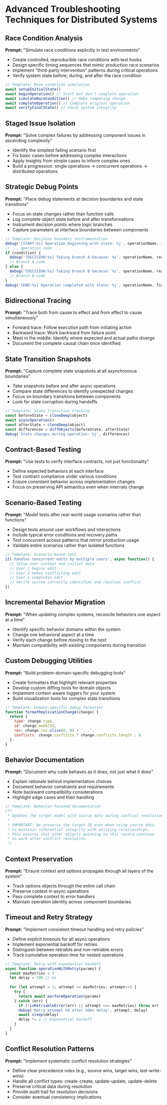 # Advanced Troubleshooting Techniques for Distributed Systems

## Race Condition Analysis

**Prompt:** "Simulate race conditions explicitly in test environments"

- Create controlled, reproducible race conditions with test hooks
- Design specific timing sequences that mimic production race scenarios
- Implement "third-party intervention" patterns during critical operations
- Verify system state before, during, and after the race condition

```javascript
// Template: Race condition simulation
await setupInitialState()
await beginOperation() // Start but don't complete operation
await simulateRaceCondition() // Make competing change
await completeOperation() // Complete original operation
await verifyFinalState() // Check system integrity
```

## Staged Issue Isolation

**Prompt:** "Solve complex failures by addressing component issues in ascending complexity"

- Identify the simplest failing scenario first
- Fix basic cases before addressing complex interactions
- Apply insights from simple cases to inform complex ones
- Build a progression: single operations → concurrent operations → distributed operations

## Strategic Debug Points

**Prompt:** "Place debug statements at decision boundaries and state transitions"

- Focus on state changes rather than function calls
- Log complete object state before and after transformations
- Instrument decision points where logic branches
- Capture parameters at interface boundaries between components

```javascript
// Template: Decision boundary instrumentation
debug('[START:%s] Operation beginning with state: %j', operationName, initialState)
// ... operation code ...
if (condition) {
  debug('[DECISION:%s] Taking branch A because: %s', operationName, reason)
  // Branch A code
} else {
  debug('[DECISION:%s] Taking branch B because: %s', operationName, reason)
  // Branch B code
}
debug('[END:%s] Operation completed with state: %j', operationName, finalState)
```

## Bidirectional Tracing

**Prompt:** "Trace both from cause to effect and from effect to cause simultaneously"

- Forward trace: Follow execution path from initiating action
- Backward trace: Work backward from failure point
- Meet in the middle: Identify where expected and actual paths diverge
- Document the complete causal chain once identified

## State Transition Snapshots

**Prompt:** "Capture complete state snapshots at all asynchronous boundaries"

- Take snapshots before and after async operations
- Compare state differences to identify unexpected changes
- Focus on boundary transitions between components
- Look for state corruption during handoffs

```javascript
// Template: State transition tracking
const beforeState = cloneDeep(object)
await asyncOperation()
const afterState = cloneDeep(object)
const differences = diffObjects(beforeState, afterState)
debug('State changes during operation: %j', differences)
```

## Contract-Based Testing

**Prompt:** "Use tests to verify interface contracts, not just functionality"

- Define expected behaviors at each interface
- Test contract compliance under various conditions
- Ensure consistent behavior across implementation changes
- Focus on preserving API semantics even when internals change

## Scenario-Based Testing

**Prompt:** "Model tests after real-world usage scenarios rather than functions"

- Design tests around user workflows and interactions
- Include typical error conditions and recovery paths
- Test concurrent access patterns that mirror production usage
- Validate entire scenarios rather than isolated functions

```javascript
// Template: Scenario-based test
it('handles concurrent edits by multiple users', async function() {
  // Setup user context and initial data
  // User 1 begins edit
  // User 2 makes conflicting edit
  // User 1 completes edit
  // Verify system correctly identifies and resolves conflict
})
```

## Incremental Behavior Migration

**Prompt:** "When updating complex systems, reconcile behaviors one aspect at a time"

- Identify specific behavior domains within the system
- Change one behavioral aspect at a time
- Verify each change before moving to the next
- Maintain compatibility with existing components during transition

## Custom Debugging Utilities

**Prompt:** "Build problem-domain-specific debugging tools"

- Create formatters that highlight relevant properties
- Develop custom diffing tools for domain objects
- Implement context-aware loggers for your system
- Build visualization tools for complex state transitions

```javascript
// Template: Domain-specific debug formatter
function formatReplicationChange(change) {
  return {
    type: change.type,
    id: change.modelId,
    rev: change.rev.slice(0, 8) + '...',
    conflicts: change.conflicts ? change.conflicts.length : 0
  }
}
```

## Behavior Documentation

**Prompt:** "Document why code behaves as it does, not just what it does"

- Explain rationale behind implementation choices
- Document behavior constraints and requirements
- Note backward compatibility considerations
- Highlight edge cases and their handling

```javascript
// Template: Behavior-focused documentation
/**
 * Updates the target model with source data during conflict resolution.
 * 
 * IMPORTANT: We preserve the target ID even when using source data
 * to maintain referential integrity with existing relationships.
 * This ensures that other objects pointing to this record continue
 * to work after conflict resolution.
 */
```

## Context Preservation

**Prompt:** "Ensure context and options propagate through all layers of the system"

- Track options objects through the entire call chain
- Preserve context in async operations
- Pass complete context to error handlers
- Maintain operation identity across component boundaries

## Timeout and Retry Strategy

**Prompt:** "Implement consistent timeout handling and retry policies"

- Define explicit timeouts for all async operations
- Implement exponential backoff for retries
- Distinguish between retriable and non-retriable errors
- Track cumulative operation time for nested operations

```javascript
// Template: Retry with exponential backoff
async function operationWithRetry(params) {
  const maxRetries = 3
  let delay = 100 // ms
  
  for (let attempt = 1; attempt <= maxRetries; attempt++) {
    try {
      return await performOperation(params)
    } catch (err) {
      if (!isRetriableError(err) || attempt === maxRetries) throw err
      debug('Retry attempt %d after %dms delay', attempt, delay)
      await sleep(delay)
      delay *= 2 // Exponential backoff
    }
  }
}
```

## Conflict Resolution Patterns

**Prompt:** "Implement systematic conflict resolution strategies"

- Define clear precedence rules (e.g., source wins, target wins, last-write-wins)
- Handle all conflict types: create-create, update-update, update-delete
- Preserve critical data during resolution
- Provide audit trail for resolution decisions
- Consider eventual consistency implications 